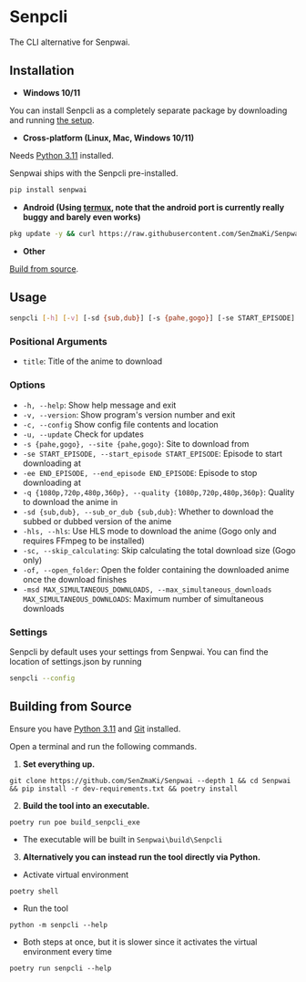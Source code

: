 # Senpcli

The CLI alternative for Senpwai.

## Installation

-   **Windows 10/11**

You can install Senpcli as a completely separate package by downloading and running [the setup](https://github.com/SenZmaKi/Senpwai/releases/latest/download/Senpcli-setup.exe).

-   **Cross-platform (Linux, Mac, Windows 10/11)**

Needs [Python 3.11](https://www.python.org/downloads/release/python-3111) installed.

Senpwai ships with the Senpcli pre-installed.

```bash
pip install senpwai
```

-   **Android (Using [termux](https://github.com/termux/termux-app), note that the android port is currently really buggy and barely even works)**

```sh
pkg update -y && curl https://raw.githubusercontent.com/SenZmaKi/Senpwai/master/termux/install.sh | bash
```

-   **Other**

[Build from source](#building-from-source).

## Usage

```bash
senpcli [-h] [-v] [-sd {sub,dub}] [-s {pahe,gogo}] [-se START_EPISODE] [-ee END_EPISODE] [-q {1080p,720p,480p,360p}] [-hls] [-sc] [-msd] [-of] title
```

### Positional Arguments

-   `title`: Title of the anime to download

### Options

-   `-h, --help`: Show help message and exit
-   `-v, --version`: Show program's version number and exit
-   `-c, --config` Show config file contents and location
-   `-u, --update` Check for updates
-   `-s {pahe,gogo}, --site {pahe,gogo}`: Site to download from
-   `-se START_EPISODE, --start_episode START_EPISODE`: Episode to start downloading at
-   `-ee END_EPISODE, --end_episode END_EPISODE`: Episode to stop downloading at
-   `-q {1080p,720p,480p,360p}, --quality {1080p,720p,480p,360p}`: Quality to download the anime in
-   `-sd {sub,dub}, --sub_or_dub {sub,dub}`: Whether to download the subbed or dubbed version of the anime
-   `-hls, --hls`: Use HLS mode to download the anime (Gogo only and requires FFmpeg to be installed)
-   `-sc, --skip_calculating`: Skip calculating the total download size (Gogo only)
-   `-of, --open_folder`: Open the folder containing the downloaded anime once the download finishes
-   `-msd MAX_SIMULTANEOUS_DOWNLOADS, --max_simultaneous_downloads MAX_SIMULTANEOUS_DOWNLOADS`: Maximum number of simultaneous downloads

### Settings

Senpcli by default uses your settings from Senpwai. You can find the location of settings.json by running

```sh
senpcli --config
```

## Building from Source

Ensure you have [Python 3.11](https://www.python.org/downloads/release/python-3111) and [Git](https://github.com/git-guides/install-git) installed.

Open a terminal and run the following commands.

1. **Set everything up.**

```
git clone https://github.com/SenZmaKi/Senpwai --depth 1 && cd Senpwai && pip install -r dev-requirements.txt && poetry install
```

2. **Build the tool into an executable.**

```
poetry run poe build_senpcli_exe
```

-   The executable will be built in `Senpwai\build\Senpcli`

3. **Alternatively you can instead run the tool directly via Python.**

-   Activate virtual environment

```
poetry shell
```

-   Run the tool

```
python -m senpcli --help
```

-   Both steps at once, but it is slower since it activates the virtual environment every time

```
poetry run senpcli --help
```
